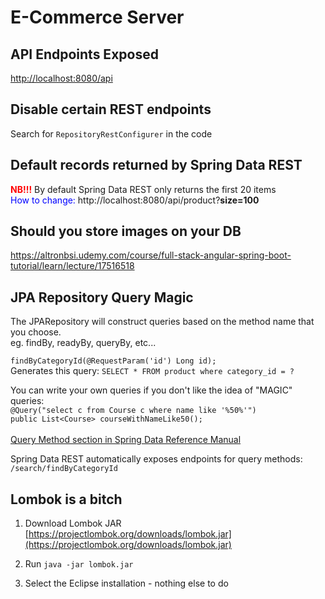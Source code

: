 # E-Commerce Server

## API Endpoints Exposed
[http://localhost:8080/api](http://localhost:8080/api)

## Disable certain REST endpoints
Search for `RepositoryRestConfigurer` in the code

## Default records returned by Spring Data REST 
<span style="color:red"><b>NB!!!</b></span> By default Spring Data REST only returns the first 20 items </br>
<span style="color:blue">How to change:</span> http://localhost:8080/api/product?<b>size=100</b>

## Should you store images on your DB

https://altronbsi.udemy.com/course/full-stack-angular-spring-boot-tutorial/learn/lecture/17516518

## JPA Repository Query Magic
The JPARepository will construct queries based on the method name that you choose.</br>
eg. findBy, readyBy, queryBy, etc...</br>

`findByCategoryId(@RequestParam('id') Long id);`</br>
Generates this query: `SELECT * FROM product where category_id = ?`</br>

You can write your own queries if you don't like the idea of "MAGIC" queries:</br>
`@Query("select c from Course c where name like '%50%'")`</br>
`public List<Course> courseWithNameLike50();`</br></br>
[Query Method section in Spring Data Reference Manual](http://www.luv2code.com/spring-data-query-methods)

Spring Data REST automatically exposes endpoints for query methods: `/search/findByCategoryId`</br>

## Lombok is a bitch

1. Download Lombok JAR <br/>
[https://projectlombok.org/downloads/lombok.jar](https://projectlombok.org/downloads/lombok.jar)

2. Run `java -jar lombok.jar`

3. Select the Eclipse installation - nothing else to do

